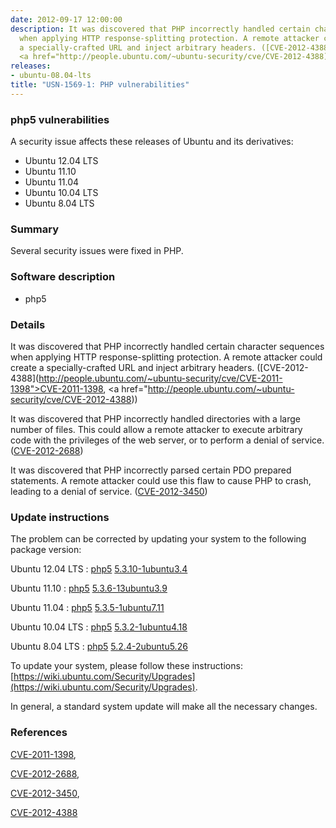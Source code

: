 ```yaml
---
date: 2012-09-17 12:00:00
description: It was discovered that PHP incorrectly handled certain character sequences
  when applying HTTP response-splitting protection. A remote attacker could create
  a specially-crafted URL and inject arbitrary headers. ([CVE-2012-4388](http://people.ubuntu.com/~ubuntu-security/cve/CVE-2011-1398">CVE-2011-1398</a>,
  <a href="http://people.ubuntu.com/~ubuntu-security/cve/CVE-2012-4388))
releases:
- ubuntu-08.04-lts
title: "USN-1569-1: PHP vulnerabilities"
---
```


### php5 vulnerabilities

A security issue affects these releases of Ubuntu and its derivatives:

* Ubuntu 12.04 LTS
* Ubuntu 11.10
* Ubuntu 11.04
* Ubuntu 10.04 LTS
* Ubuntu 8.04 LTS

### Summary

Several security issues were fixed in PHP. 

### Software description

* php5 

### Details

It was discovered that PHP incorrectly handled certain character sequences when applying HTTP response-splitting protection. A remote attacker could create a specially-crafted URL and inject arbitrary headers. ([CVE-2012-4388](http://people.ubuntu.com/~ubuntu-security/cve/CVE-2011-1398">CVE-2011-1398</a>, <a href="http://people.ubuntu.com/~ubuntu-security/cve/CVE-2012-4388))

It was discovered that PHP incorrectly handled directories with a large number of files. This could allow a remote attacker to execute arbitrary code with the privileges of the web server, or to perform a denial of service. ([CVE-2012-2688](http://people.ubuntu.com/~ubuntu-security/cve/CVE-2012-2688))

It was discovered that PHP incorrectly parsed certain PDO prepared statements. A remote attacker could use this flaw to cause PHP to crash, leading to a denial of service. ([CVE-2012-3450](http://people.ubuntu.com/~ubuntu-security/cve/CVE-2012-3450)) 

### Update instructions

The problem can be corrected by updating your system to the following package version:

Ubuntu 12.04 LTS
 : [php5](https://launchpad.net/ubuntu/+source/php5) <span> [5.3.10-1ubuntu3.4](https://launchpad.net/ubuntu/+source/php5/5.3.10-1ubuntu3.4) </span> 

Ubuntu 11.10
 : [php5](https://launchpad.net/ubuntu/+source/php5) <span> [5.3.6-13ubuntu3.9](https://launchpad.net/ubuntu/+source/php5/5.3.6-13ubuntu3.9) </span> 

Ubuntu 11.04
 : [php5](https://launchpad.net/ubuntu/+source/php5) <span> [5.3.5-1ubuntu7.11](https://launchpad.net/ubuntu/+source/php5/5.3.5-1ubuntu7.11) </span> 

Ubuntu 10.04 LTS
 : [php5](https://launchpad.net/ubuntu/+source/php5) <span> [5.3.2-1ubuntu4.18](https://launchpad.net/ubuntu/+source/php5/5.3.2-1ubuntu4.18) </span> 

Ubuntu 8.04 LTS
 : [php5](https://launchpad.net/ubuntu/+source/php5) <span> [5.2.4-2ubuntu5.26](https://launchpad.net/ubuntu/+source/php5/5.2.4-2ubuntu5.26) </span> 

To update your system, please follow these instructions: [https://wiki.ubuntu.com/Security/Upgrades](https://wiki.ubuntu.com/Security/Upgrades).

In general, a standard system update will make all the necessary changes. 

### References

 [CVE-2011-1398](http://people.ubuntu.com/~ubuntu-security/cve/CVE-2011-1398), 

 [CVE-2012-2688](http://people.ubuntu.com/~ubuntu-security/cve/CVE-2012-2688), 

 [CVE-2012-3450](http://people.ubuntu.com/~ubuntu-security/cve/CVE-2012-3450), 

 [CVE-2012-4388](http://people.ubuntu.com/~ubuntu-security/cve/CVE-2012-4388)
